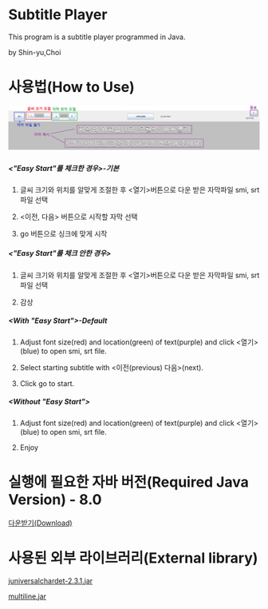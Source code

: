 # Subtitle Player

This program is a subtitle player programmed in Java.

by Shin-yu,Choi

# 사용법(How to Use)

![Introduction](https://github.com/shinyuchoi/sub/blob/master/Introduction.png)

##### <"Easy Start"를 체크한 경우>-기본

1. 글씨 크기와 위치를 알맞게 조절한 후 <열기>버튼으로 다운 받은 자막파일 smi, srt파일 선택

2. <이전,  다음> 버튼으로 시작할 자막 선택

3. go 버튼으로 싱크에 맞게 시작

##### <"Easy Start"를 체크 안한 경우>

1. 글씨 크기와 위치를 알맞게 조절한 후 <열기>버튼으로 다운 받은 자막파일 smi, srt파일 선택

2. 감상

##### <With "Easy Start">-Default

1. Adjust font size(red) and location(green) of text(purple) and click <열기>(blue) to open smi, srt file.

2. Select starting subtitle with <이전(previous) 다음>(next).

3. Click go to start. 

##### <Without "Easy Start">

1. Adjust font size(red) and location(green) of text(purple) and click <열기>(blue) to open smi, srt file.

2. Enjoy


# 실행에 필요한 자바 버전(Required Java Version) - 8.0

[다운받기(Download)](https://www.java.com/de/download/)

# 사용된 외부 라이브러리(External library)

[juniversalchardet-2.3.1.jar](https://github.com/albfernandez/juniversalchardet)

[multiline.jar](https://github.com/sasjo/multiline)

